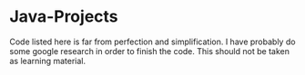 # Java-Projects
Code listed here is far from perfection and simplification.
I have probably do some google research in order to finish the code.
This should not be taken as learning material.

